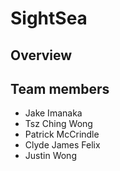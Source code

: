 # SightSea

## Overview

## Team members
* Jake Imanaka
* Tsz Ching Wong
* Patrick McCrindle
* Clyde James Felix
* Justin Wong
